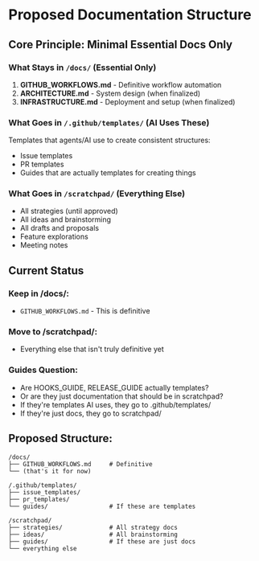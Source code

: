 # Proposed Documentation Structure

## Core Principle: Minimal Essential Docs Only

### What Stays in `/docs/` (Essential Only)
1. **GITHUB_WORKFLOWS.md** - Definitive workflow automation
2. **ARCHITECTURE.md** - System design (when finalized)
3. **INFRASTRUCTURE.md** - Deployment and setup (when finalized)

### What Goes in `/.github/templates/` (AI Uses These)
Templates that agents/AI use to create consistent structures:
- Issue templates
- PR templates  
- Guides that are actually templates for creating things

### What Goes in `/scratchpad/` (Everything Else)
- All strategies (until approved)
- All ideas and brainstorming
- All drafts and proposals
- Feature explorations
- Meeting notes

## Current Status

### Keep in /docs/:
- `GITHUB_WORKFLOWS.md` - This is definitive

### Move to /scratchpad/:
- Everything else that isn't truly definitive yet

### Guides Question:
- Are HOOKS_GUIDE, RELEASE_GUIDE actually templates?
- Or are they just documentation that should be in scratchpad?
- If they're templates AI uses, they go to .github/templates/
- If they're just docs, they go to scratchpad/

## Proposed Structure:
```
/docs/
├── GITHUB_WORKFLOWS.md     # Definitive
└── (that's it for now)

/.github/templates/
├── issue_templates/
├── pr_templates/
└── guides/                 # If these are templates

/scratchpad/
├── strategies/             # All strategy docs
├── ideas/                  # All brainstorming
├── guides/                 # If these are just docs
└── everything else
```